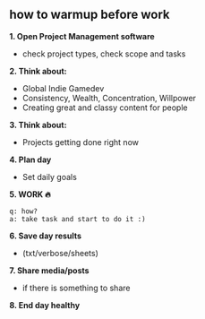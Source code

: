 ## how to warmup before work

**1. Open Project Management software**
- check project types, check scope and tasks

**2. Think about:**
- Global Indie Gamedev
- Consistency, Wealth, Concentration, Willpower
- Creating great and classy content for people

**3. Think about:**
- Projects getting done right now

**4. Plan day**
- Set daily goals

**5. WORK 🔥**

    q: how?
    a: take task and start to do it :)

**6. Save day results**
- (txt/verbose/sheets)

**7. Share media/posts**
- if there is something to share

**8. End day healthy**
